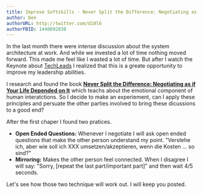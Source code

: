 ```yaml
---
title: Improve Softskills - Never Split the Difference: Negotiating as if Your Life Depended on It 
author: Den
authorURL: http://twitter.com/d10l6
authorFBID: 1440692838
---
```


In the last month there were intense discussion about the system architecture at work. And while we invested a lot of time nothing moved forward. This made me feel like I wasted a lot of time. But after I watch the Keynote about [TechLeads](https://www.youtube.com/watch?v=iLS6NXMXtLI) I realized that this is a greate opportunity to improve my leadership abilities.

I research and found the book __[Never Split the Difference: Negotiating as if Your Life Depended on It](https://www.goodreads.com/book/show/26156469-never-split-the-difference?ac=1&from_search=true)__ which teachs about the emotional component of human interatctions. So I decide to make an experiement, can I apply these principles and persuate the other parties involved to bring these dicussions to a good end?

After the first chaper I found two pratices.

- __Open Ended Questions:__ Whenever I negotiate I will ask open ended questions that make the other person understand my point. "Verstehe ich, aber wie soll ich XXX umsetzen/akzeptieren, wenn die Kosten ... so sind?"
- __Mirroring:__ Makes the other person feel connected. When I disagree I will say: "Sorry, [repeat the last part/important part]" and then wait 4/5 seconds.

Let's see how those two technique will work out. I will keep you posted.